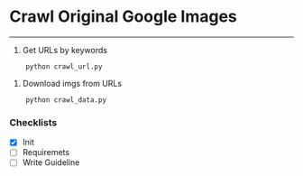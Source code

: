 # Crawl Original Google Images

---

1. Get URLs by keywords

```
	python crawl_url.py
```

1. Download imgs from URLs

```
	python crawl_data.py
```

### Checklists
- [x] Init
- [ ] Requiremets
- [ ] Write Guideline